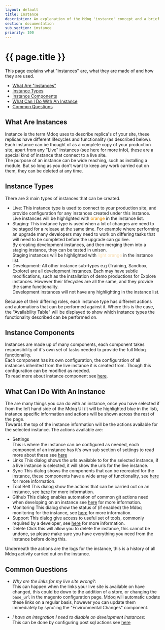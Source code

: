 ```yaml
---
layout: default
title: Instance
description: An explanation of the Mdoq 'instance' concept and a brief overview
section: documentation
sub_section: instance
priority: 100
---
```


# {{ page.title }}
This page explains what "instances" are, what they are made of and how they are used.

- [What Are "instances"](#what-are-instances)
- [Instance Types](#instance-types)
- [Instance Components](#instance-components)
- [What Can I Do With An Instance](#what-can-do-with-an-instance)
- [Common Questions](#common-questions)

## What Are Instances
Instance is the term Mdoq uses to describe replica's of your site, these replicas have different lifecycles and functionality (as described below).  
Each instance can be thought of as a complete copy of your production site, apart from any "Live" instances (see [here](#instance-types) for more info), these are a special kind of instance that connect to a live site.  
The purpose of an instance can be wide reaching, such as installing a module. But so long as you don't want to keep any work carried out on them, they can be deleted at any time. 

## Instance Types
There are 3 main types of instances that can be created.  
- Live:
  This instance type is used to connect to your production site, and provide configuration for any instances created under this instance.  
  Live instances will be highlighted with <span style="color: #e88e00">orange</span> in the instance list.
- Staging:
  This instance type is used when a lot of changes are need to be staged for a release at the same time. For example where performing an upgrade many developers may need to work on differing tasks that will need to be completed before the upgrade can go live.  
  By creating development instances, and then merging them into a staging instance, they can be tested in unison.  
  Staging instances will be highlighted with <span style="color: #f8ddb2">light orange</span> in the instance list.
- Development:
  All other instance sub-types e.g (Training, Sandbox, Explore) are all development instances. Each may have subtle modifications, such as the installation of demo productions for Explore instances. 
  However their lifecycles are all the same, and they provide the same functionality.  
  Development instances will not have any highlighting in the instance list.
  
Because of their differing roles, each instance type has different actions and automations that can be performed against it. Where this is the case, the "Availability Table" will be displayed to show which instance types the functionality described can be performed on.

## Instance Components
Instances are made up of many components, each component takes responsibility of it's own set of tasks needed to provide the full Mdoq functionality.  
Each component has its own configuration, the configuration of all instances inherited from the live instance it is created from. Though this configuration can be modified as needed.  
To read more about instance component see [here](/documentation/instance/support.html).

## What Can I Do With An Instance
The are many things you can do with an instance, once you have selected if from the left hand side of the Mdoq UI (it will be highlighted blue in the list), instance specific information and actions will be 
shown across the rest of the page.  
Towards the top of the instance information will be the actions available for the selected instance. The actions available are:  
- Settings  
  This is where the instance can be configured as needed, each component of an instance has it's own sub section of settings to read more about these see [here](/documentation/instance/components.html)  
- Links
  This dialog shows the urls available to for the selected instance, if a live instance is selected, it will show the urls for the live instance.
- Sync
  This dialog shows the components that can be recreated for the instance, these components have a wide array of functionality, see [here](#instance-components) for more information.
- Tool Belt
  This dialog show the actions that can be carried out on an instance, see [here](/documentation/instance/tool-belt.html) for more information.  
- Github
  This dialog enables automation of common git actions need when developing on an instance see [here](/documentation/instance/github.html) for more information.
- Monitoring
  This dialog show the status of (if enabled) the Mdoq monitoring for the instance, see [here](/documentation/instance/monitoring.html) for more information.
- Support
  This dialog give access to useful set of tools, commonly required by a developer, see [here](/documentation/instance/support.html) for more information.
- Delete
  Click this will allow you to delete the instance, this cannot be undone, so please make sure you have everything you need from the instance before doing this.
  
  
Underneath the actions are the logs for the instance, this is a history of all Mdoq activity carried out on the instance.
  

## Common Questions
- *Why are the links for my live site wrong?*:  
  This can happen when the links your live site is available on have changed, this could be down to the addition of a store, or changing the `base_url` in the magento configuration page. 
  Mdoq will automatic update these links on a regular basis, however you can update them immediately by sync'ing the "Environmental Changes" component.

- *I have an integration I need to disable on development instances*:  
  This can be done by configuring post sql actions see [here](/documentation/instance/components.html)